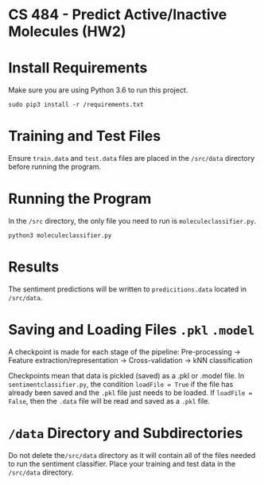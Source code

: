 # CS 484 - Predict Active/Inactive Molecules (HW2)

# Install Requirements
Make sure you are using Python 3.6 to run this project.

`sudo pip3 install -r /requirements.txt`

# Training and Test Files
Ensure `train.data` and `test.data` files are placed in the `/src/data`  directory before running the program.

# Running the Program
In the `/src` directory, the only file you need to run is `moleculeclassifier.py`.

`python3 moleculeclassifier.py`

# Results
The sentiment predictions will be written to `predicitions.data` located in `/src/data`.

# Saving and Loading Files `.pkl` `.model`
A checkpoint is made for each stage of the pipeline:
Pre-processing -> Feature extraction/representation -> Cross-validation -> kNN classification

Checkpoints mean that data is pickled (saved) as a .pkl or .model file. In `sentimentclassifier.py`, the condition
`loadFile = True` if the file has already been saved and the `.pkl` file just needs to be loaded. If `loadFile = False`, then the `.data` file will be read and saved as a `.pkl` file.

# `/data` Directory and Subdirectories
Do not delete the`/src/data` directory as it will contain all of the files needed to run the sentiment classifier. Place your training and test data in the `/src/data` directory.
